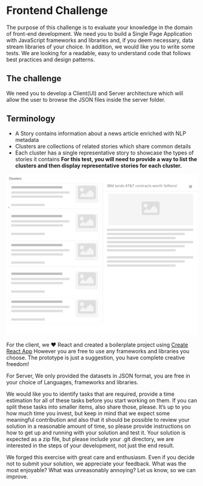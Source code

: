 # Frontend Challenge

The purpose of this challenge is to evaluate your knowledge in the domain of front-end development. We need you to build a Single Page Application with JavaScript frameworks and libraries and, if you deem necessary, data stream libraries of your choice. In addition, we would like you to write some tests. We are looking for a readable, easy to understand code that follows best practices and design patterns.

## The challenge
We need you to develop a Client(UI) and Server architecture which will allow the user to browse the JSON files inside the server folder.
 
 
## Terminology
- A Story contains information about a news article enriched with NLP metadata
- Clusters are collections of related stories which share common details
- Each cluster has a single representative story to showcase the types of stories it contains
**For this test, you will need to provide a way to list the clusters and then display representative stories for each cluster.**

<p align="center">
  <img src="https://github.com/AYLIEN/frontend-challenge/blob/master/prototype.png?raw=true">
</p>

For the client, we :heart: React and created a boilerplate project using [Create React App](https://create-react-app.dev/) However you are free to use any frameworks and libraries you choose. The prototype is just a suggestion, you have complete creative freedom!

For Server, We only provided the datasets in JSON format, you are free in your choice of Languages, frameworks and libraries.

We would like you to identify tasks that are required, provide a time estimation for all of these tasks before you start working on them. If you can split these tasks into smaller items, also share those, please. It’s up to you how much time you invest, but keep in mind that we expect some meaningful contribution and also that it should be possible to review your solution in a reasonable amount of time, so please provide instructions on how to get up and running with your solution and test it. Your solution is expected as a zip file, but please include your .git directory, we are interested in the steps of your development, not just the end result.

We forged this exercise with great care and enthusiasm. Even if you decide not to submit your solution, we appreciate your feedback. What was the most enjoyable? What was unreasonably annoying? Let us know, so we can improve.

